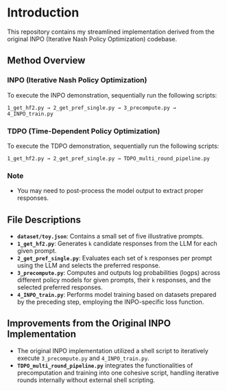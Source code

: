 # Introduction

This repository contains my streamlined implementation derived from the original INPO (Iterative Nash Policy Optimization) codebase.

## Method Overview

### INPO (Iterative Nash Policy Optimization)

To execute the INPO demonstration, sequentially run the following scripts:
```
1_get_hf2.py → 2_get_pref_single.py → 3_precompute.py → 4_INPO_train.py
```

### TDPO (Time-Dependent Policy Optimization)

To execute the TDPO demonstration, sequentially run the following scripts:
```
1_get_hf2.py → 2_get_pref_single.py → TDPO_multi_round_pipeline.py
```

### Note
- You may need to post-process the model output to extract proper responses.

## File Descriptions

- **`dataset/toy.json`**: Contains a small set of five illustrative prompts.
- **`1_get_hf2.py`**: Generates `k` candidate responses from the LLM for each given prompt.
- **`2_get_pref_single.py`**: Evaluates each set of `k` responses per prompt using the LLM and selects the preferred response.
- **`3_precompute.py`**: Computes and outputs log probabilities (logps) across different policy models for given prompts, their `k` responses, and the selected preferred responses.
- **`4_INPO_train.py`**: Performs model training based on datasets prepared by the preceding step, employing the INPO-specific loss function.

## Improvements from the Original INPO Implementation

- The original INPO implementation utilized a shell script to iteratively execute `3_precompute.py` and `4_INPO_train.py`.
- **`TDPO_multi_round_pipeline.py`** integrates the functionalities of precomputation and training into one cohesive script, handling iterative rounds internally without external shell scripting.

